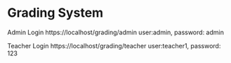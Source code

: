 # Grading System

Admin Login
https://localhost/grading/admin
user:admin, password: admin

Teacher Login
https://localhost/grading/teacher
user:teacher1, password: 123
